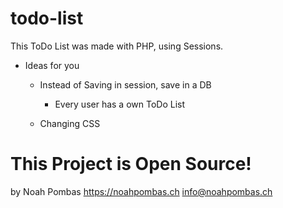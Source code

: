 # todo-list

This ToDo List was made with PHP, using Sessions. 

- Ideas for you
  - Instead of Saving in session, save in a DB
    - Every user has a own ToDo List
      
  - Changing CSS
  
# This Project is Open Source!



by Noah Pombas
https://noahpombas.ch
info@noahpombas.ch
